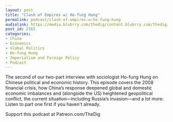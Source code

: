 ```yaml
---
layout: post
title: "Clash of Empires w/ Ho-fung Hung"
permalink: podcast/clash-of-empires-w-ho-fung-hung
audiolink: https://media.blubrry.com/thedig/content.blubrry.com/thedig/The_Dig-EP_349-Hung.mp3
post_id: 2165
categories: 
- China
- Economics
- Global Politics
- Ho-fung Hung
- Imperialism and Foreign Policy
- Podcast
---
```


The second of our two-part interview with sociologist Ho-fung Hung on Chinese political and economic history. This episode covers the 2008 financial crisis, how China’s response deepened global and domestic economic imbalances and (alongside the US) heightened geopolitical conflict, the current situation—including Russia’s invasion—and a lot more. Listen to part one first if you haven't already.

Support this podcast at Patreon.com/TheDig